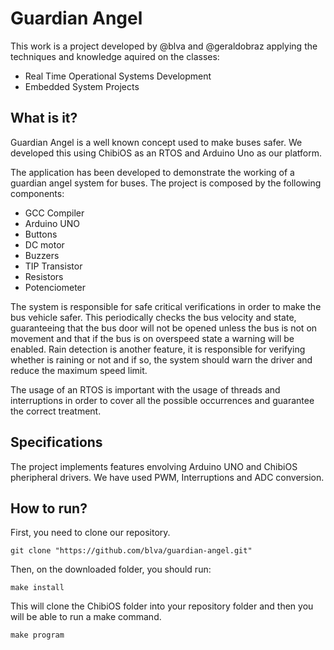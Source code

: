 # Guardian Angel

This work is a project developed by @blva and @geraldobraz applying the techniques and knowledge aquired on the classes: 
* Real Time Operational Systems Development 
* Embedded System Projects

## What is it?

Guardian Angel is a well known concept used to make buses safer. We developed this using ChibiOS as an RTOS and Arduino Uno as our platform. 

The application has been developed to demonstrate the working of a guardian angel system for buses. The project is composed by the following components:

* GCC Compiler
* Arduino UNO
* Buttons
* DC motor
* Buzzers
* TIP Transistor
* Resistors
* Potenciometer

The system is responsible for safe critical verifications in order to make the bus vehicle safer. This periodically checks the bus velocity and state, guaranteeing that the bus door will not be opened unless the bus is not on movement and that if the bus is on overspeed state a warning will be enabled. Rain detection is another feature, it is responsible for verifying whether is raining or not and if so, the system should warn the driver and reduce the maximum speed limit. 

The usage of an RTOS is important with the usage of threads and interruptions in order to cover all the possible occurrences and guarantee the correct treatment.

## Specifications

The project implements features envolving Arduino UNO and ChibiOS pheripheral drivers. We have used PWM, Interruptions and ADC conversion.

## How to run?

First, you need to clone our repository.

    git clone "https://github.com/blva/guardian-angel.git"

Then, on the downloaded folder, you should run:

    make install

This will clone the ChibiOS folder into your repository folder and then you will be able to run a make command. 

    make program
